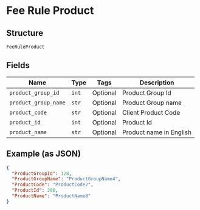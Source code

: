 
# Fee Rule Product

## Structure

`FeeRuleProduct`

## Fields

| Name | Type | Tags | Description |
|  --- | --- | --- | --- |
| `product_group_id` | `int` | Optional | Product Group Id |
| `product_group_name` | `str` | Optional | Product Group name |
| `product_code` | `str` | Optional | Client Product Code |
| `product_id` | `int` | Optional | Product Id |
| `product_name` | `str` | Optional | Product name in English |

## Example (as JSON)

```json
{
  "ProductGroupId": 128,
  "ProductGroupName": "ProductGroupName4",
  "ProductCode": "ProductCode2",
  "ProductId": 200,
  "ProductName": "ProductName8"
}
```

